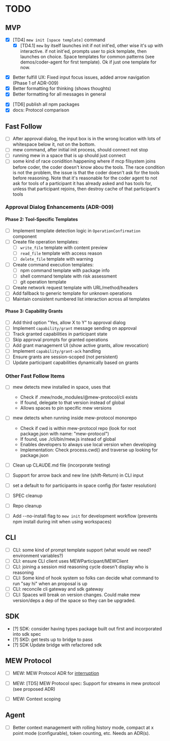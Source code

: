 # TODO

## MVP
- [x] [TD4] `mew init [space template]` command
    - [x] [TD4.1] `mew` by itself launches init if not init'ed, other wise it's up with interactive. if not init'ed, prompts user to pick template, then launches on choice. Space templates for common patterns (see demos/coder-agent for first template). Ok if just one template for now.
* [x] Better fulfill UX: Fixed input focus issues, added arrow navigation (Phase 1 of ADR-009)
* [x] Better formatting for thinking (shows thoughts)
* [x] Better formatting for all messages in general
- [x] [TD6] publish all npm packages
- [x] docs: Protocol comparison

## Fast Follow

* [ ] After approval dialog, the input box is in the wrong location with lots of whitespace below it, not on the bottom.
* [ ] mew command, after initial init process, should connect not stop
* [ ] running mew in a space that is up should just connect
* [ ] some kind of race conidition happening where if mcp filsystem joins before coder, the coder doesn't know abou the tools. The race condition is not the problem, the issue is that the coder doesn't ask for the tools before reasoning. Note that it's reasonable for the coder agent to not ask for tools of a participant it has already asked and has tools for, unless that participant rejoins, then destroy cache of that participant's tools

### Approval Dialog Enhancements (ADR-009)

#### Phase 2: Tool-Specific Templates
* [ ] Implement template detection logic in `OperationConfirmation` component
* [ ] Create file operation templates:
    * [ ] `write_file` template with content preview
    * [ ] `read_file` template with access reason
    * [ ] `delete_file` template with warning
* [ ] Create command execution templates:
    * [ ] npm command template with package info
    * [ ] shell command template with risk assessment
    * [ ] git operation template
* [ ] Create network request template with URL/method/headers
* [ ] Add fallback to generic template for unknown operations
* [ ] Maintain consistent numbered list interaction across all templates

#### Phase 3: Capability Grants
* [ ] Add third option "Yes, allow X to Y" to approval dialog
* [ ] Implement `capability/grant` message sending on approval
* [ ] Track granted capabilities in participant state
* [ ] Skip approval prompts for granted operations
* [ ] Add grant management UI (show active grants, allow revocation)
* [ ] Implement `capability/grant-ack` handling
* [ ] Ensure grants are session-scoped (not persistent)
* [ ] Update participant capabilities dynamically based on grants

### Other Fast Follow Items
* [ ] mew detects mew installed in space, uses that
    * Check if .mew/node_modules/@mew-protocol/cli exists
    * If found, delegate to that version instead of global
    * Allows spaces to pin specific mew versions
* [ ] mew detects when running inside mew-protocol monorepo
    * Check if cwd is within mew-protocol repo (look for root package.json with name: "mew-protocol")
    * If found, use ./cli/bin/mew.js instead of global
    * Enables developers to always use local version when developing
    * Implementation: Check process.cwd() and traverse up looking for package.json
* [ ] Clean up CLAUDE.md file (incorporate testing)
* [ ] Support for arrow back and new line (shift-Return) in CLI input
* [ ] set a default to for participants in space config (for faster resolution)
* [ ] SPEC cleanup
* [ ] Repo cleanup
* [ ] Add --no-install flag to `mew init` for development workflow (prevents npm install during init when using workspaces)


## CLI
* [ ] CLI: some kind of prompt template support (what would we need? environment variables?)
* [ ] CLI: ensure CLI client uses MEWParticipant/MEWClient
* [ ] CLI: joining a session mid reasoning cycle doesn't display who is reasoning
* [ ] CLI: Some kind of hook system so folks can decide what command to run "say hi" when an proposal is up
* [ ] CLI: reconcile cli gateway and sdk gateway
* [ ] CLI: Spaces will break on version changes. Could make mew version/deps a dep of the space so they can be upgraded.

## SDK
* [?] SDK: consider having types package built out first and incorporated into sdk spec
* [?] SKD: get tests up to bridge to pass
* [?] SDK Update bridge with refactored sdk

## MEW Protocol
* [ ] MEW: MEW Protocol ADR for [interruption](spec/v0.3/decisions/proposed/001-r5x-reasoning-interruption.md)
- [ ] MEW: [TD5] MEW Protocol spec: Support for streams in mew protocol (see proposed ADR)
* [ ] MEW: Context scoping


## Agent
* [ ] Better context management with rolling history mode, compact at x point mode (configurable), token counting, etc. Needs an ADR(s).
